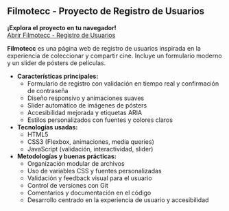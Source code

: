 <h2>Filmotecc - Proyecto de Registro de Usuarios</h2>
<p>
  <strong>¡Explora el proyecto en tu navegador!</strong><br>
  <a href="file:///C:/Users/ferna/Downloads/signup-proyect/index.html" target="_blank">
    Abrir Filmotecc - Registro de Usuarios
  </a>
</p>
<p>
  <strong>Filmotecc</strong> es una página web de registro de usuarios inspirada en la experiencia de coleccionar y compartir cine. Incluye un formulario moderno y un slider de pósters de películas.
</p>
<ul>
  <li><strong>Características principales:</strong>
    <ul>
      <li>Formulario de registro con validación en tiempo real y confirmación de contraseña</li>
      <li>Diseño responsivo y animaciones suaves</li>
      <li>Slider automático de imágenes de pósters</li>
      <li>Accesibilidad mejorada y etiquetas ARIA</li>
      <li>Estilos personalizados con fuentes y colores claros</li>
    </ul>
  </li>
  <li><strong>Tecnologías usadas:</strong>
    <ul>
      <li>HTML5</li>
      <li>CSS3 (Flexbox, animaciones, media queries)</li>
      <li>JavaScript (validación, interactividad, slider)</li>
    </ul>
  </li>
  <li><strong>Metodologías y buenas prácticas:</strong>
    <ul>
      <li>Organización modular de archivos</li>
      <li>Uso de variables CSS y fuentes personalizadas</li>
      <li>Validación y feedback visual para el usuario</li>
      <li>Control de versiones con Git</li>
      <li>Comentarios y documentación en el código</li>
      <li>Desarrollo centrado en la experiencia de usuario y accesibilidad</li>
    </ul>
  </li>
</ul>
